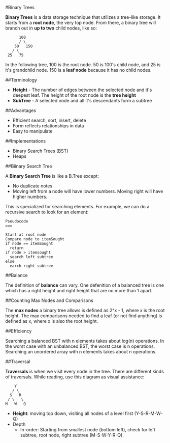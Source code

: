 #Binary Trees

**Binary Trees** is a data storage technique that utilizes a tree-like storage. It starts from a **root node**, the very top node. From there, a binary tree will branch out in **up to two** child nodes, like so:

```
      100
      / \
    50   150
   / \
 25   75
```

In the following tree, 100 is the root node. 50 is 100's child node, and 25 is it's grandchild node. 150 is a **leaf node** because it has no child nodes.

##Terminology

* **Height** - The number of edges between the selected node and it's deepest leaf. The height of the root node is the **tree height**
* **SubTree** - A selected node and all it's descendants form a subtree

##Advantages

* Efficient search, sort, insert, delete
* Form reflects relationships in data
* Easy to manipulate

##Implementations

* Binary Search Trees (BST)
* Heaps

##Biinary Search Tree

A **Binary Search Tree** is like a B.Tree except:

* No duplicate notes
* Moving left from a node will have lower numbers. Moving right will have higher numbers.

This is specialized for searching elements. For example, we can do a recursive search to look for an element:

```
Pseudocode
===

Start at root node
Compare node to itemSought
if node == itemSought
  return
if node > itemsought
  search left subtree
else
  earch right subtree
```

##Balance

The definition of **balance** can vary. One defenition of a balanced tree is one which has a right height and right height that are no more than 1 apart.

##Counting Max Nodes and Comparisons

The **max nodes** a binary tree allows is defined as 2^x - 1, where x is the root height. The max comparisons needed to find a leaf (or not find anything) is defined as x, where x is also the root height.

##Efficiency

Searching a balanced BST with n elements takes about log(n) operations. In the worst case with an unbalanced BST, the worst case is n operations. Searching an unordered array with n elements takes about n operations.

##Traversal

**Traversals** is when we visit every node in the tree. There are different kinds of traversals. While reading, use this diagram as visual assistance:

```
    Y
   / \
  S   R
 / \   \
M   W   Q
```

* **Height**: moving top down, visiting all nodes of a level first (Y-S-R-M-W-Q)
* Depth
  * In-order: Starting from smallest node (bottom left), check for left subtree, root node, right subtree (M-S-W-Y-R-Q).
